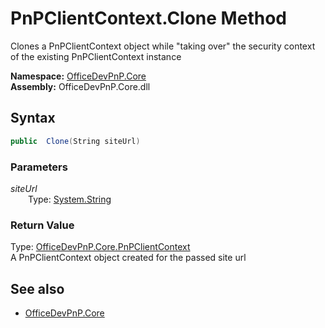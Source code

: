 # PnPClientContext.Clone Method  
Clones a PnPClientContext object while "taking over" the security context of the existing PnPClientContext instance  

**Namespace:** [OfficeDevPnP.Core](OfficeDevPnP.Core.md)  
**Assembly:** OfficeDevPnP.Core.dll  
## Syntax
```C#
public  Clone(String siteUrl)
```
### Parameters
*siteUrl*  
&emsp;&emsp;Type: [System.String](System.String.md) 
&emsp;&emsp;  
  
### Return Value
Type: [OfficeDevPnP.Core.PnPClientContext](OfficeDevPnP.Core.PnPClientContext.md)  
A PnPClientContext object created for the passed site url

## See also
- [OfficeDevPnP.Core](OfficeDevPnP.Core.md)
